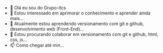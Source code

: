 - 👋 Olá eu sou do Grupo-itcs
- 👀 Estou interessado em aprimorar o conhecimento e aprender ainda mais...
- 🌱 Atualmente estou aprendendo versionamento com git e github, desenvolvimento web (Front-End)...
- 💞️ Estou procurando colaborar em versionamento com git e github, html, css, js...
- 📫 Como chegar até min...

<!---
Grupo-itcs / Grupo-itcs é um repositório ✨ especial ✨ porque seu `README.md` (este arquivo) aparece em seu perfil GitHub.
Você pode clicar no link Visualizar para ver suas alterações.
--->

